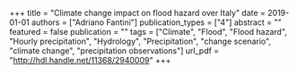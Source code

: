 +++
title = "Climate change impact on flood hazard over Italy"
date = 2019-01-01
authors = ["Adriano Fantini"]
publication_types = ["4"]
abstract = ""
featured = false
publication = ""
tags = ["Climate", "Flood", "Flood hazard", "Hourly precipitation", "Hydrology", "Precipitation", "change scenario", "climate change", "precipitation observations"]
url_pdf = "http://hdl.handle.net/11368/2940009"
+++

